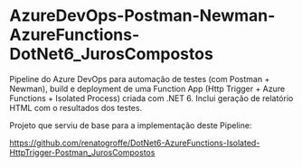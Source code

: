# AzureDevOps-Postman-Newman-AzureFunctions-DotNet6_JurosCompostos
Pipeline do Azure DevOps para automação de testes (com Postman + Newman), build e deployment de uma Function App (Http Trigger + Azure Functions + Isolated Process) criada com .NET 6. Inclui geração de relatório HTML com o resultados dos testes.

Projeto que serviu de base para a implementação deste Pipeline:

https://github.com/renatogroffe/DotNet6-AzureFunctions-Isolated-HttpTrigger-Postman_JurosCompostos